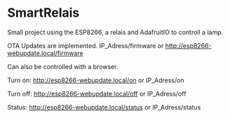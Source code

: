 # SmartRelais

Small project using the ESP8266, a relais and AdafruitIO to controll a lamp.

OTA Updates are implemented. IP_Adress/firmware or http://esp8266-webupdate.local/firmware

Can also be controlled with a browser.

Turn on: http://esp8266-webupdate.local/on    or IP_Adress/on

Turn off: http://esp8266-webupdate.local/off  or IP_Adress/off

Status: http://esp8266-webupdate.local/status or IP_Adress/status
